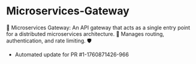 # Microservices-Gateway
🚦 Microservices Gateway: An API gateway that acts as a single entry point for a distributed microservices architecture. 🔗 Manages routing, authentication, and rate limiting. 🛡️


- Automated update for PR #1-1760871426-966